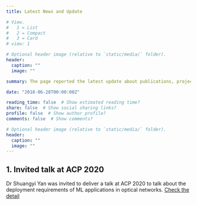 ```yaml
---
title: Latest News and Update

# View.
#   1 = List
#   2 = Compact
#   3 = Card
# view: 1

# Optional header image (relative to `static/media/` folder).
header:
  caption: ""
  image: ""

summary: The page reported the latest update about publications, projects and members.

date: "2018-06-28T00:00:00Z"

reading_time: false  # Show estimated reading time?
share: false  # Show social sharing links?
profile: false  # Show author profile?
comments: false  # Show comments?

# Optional header image (relative to `static/media/` folder).
header:
  caption: ""
  image: ""
---
```


## 1. Invited talk at ACP 2020
Dr Shuangyi Yan was invited to deliver a talk at ACP 2020 to talk about the deployment requirements of ML applications in optical networks. [Check the detail](/talk/invited-talk_acp20/)
